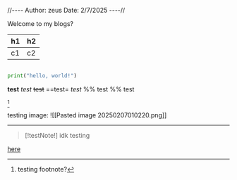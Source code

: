 
//----
Author: zeus
Date: 2/7/2025
----//

Welcome to my blogs?


| h1  | h2  |
| --- | --- |
| c1  | c2  |
```python

print("hello, world!")

```

**test**
*test*
~~test~~
==test=
$test$
%% test %%
test

[^1]

testing image:
![[Pasted image 20250207010220.png]]

---


> [!testNote!] idk
> testing

[here](htt)

[^1]: testing footnote?
